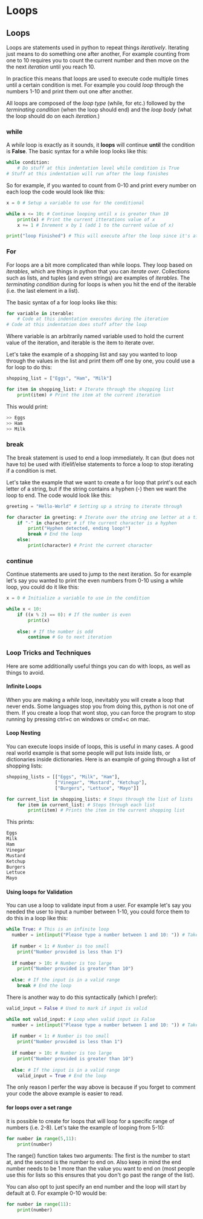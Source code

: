 # Loops



## Loops



Loops are statements used in python to repeat things *iteratively*. Iterating just means to do something one after another, For example counting from one to 10 requires you to count the current number and then move on the the next *iteration* until you reach 10. 

In practice this means that loops are used to execute code multiple times until a certain condition is met. For example you could *loop* through the numbers 1-10 and print them out one after another.

All loops are composed of the *loop type* (while, for etc.) followed by the *terminating condition* (when the loop should end) and the *loop body* (what the loop should do on each *iteration.*)



### while



A *while* loop is exactly as it sounds, it **loops** will continue **until** the condition is **False**. The basic syntax for a while loop looks like this: 

```python
while condition:
	# Do stuff at this indentation level while condition is True 
# Stuff at this indentation will run after the loop finishes
```



So for example, if you wanted to count from 0-10 and print every number on each loop the code would look like this:

```python
x = 0 # Setup a variable to use for the conditional

while x <= 10: # Continue looping until x is greater than 10
	print(x) # Print the current itterations value of x
	x += 1 # Inrement x by 1 (add 1 to the current value of x)

print("loop Finished") # This will execute after the loop since it's at a lower indentation level
```



### For



For loops are a bit more complicated than while loops. They loop based on *iterables*, which are things in python that you can *iterate over*. Collections such as lists, and tuples (and even strings) are examples of *iterables*. The *terminating condition* during for loops is when you hit the end of the iterable (i.e. the last element in a list).



The basic syntax of a for loop looks like this:



```python
for variable in iterable:
	# Code at this indentation executes during the iteration
# Code at this indentation does stuff after the loop
```



Where variable is an arbitrarily named variable used to hold the current value of the iteration, and iterable is the item to iterate over.



Let's take the example of a shopping list and say you wanted to loop through the values in the list and print them off one by one, you could use a for loop to do this:



```python
shopping_list = ["Eggs", "Ham", "Milk"]

for item in shopping_list: # Iterate through the shopping list
	print(item) # Print the item at the current iteration
```



This would print:



```python
>> Eggs
>> Ham
>> Milk
```



### break



The break statement is used to end a loop immediately. It can (but does not have to) be used with if/elif/else statements to force a loop to stop iterating if a condition is met.



Let's take the example that we want to create a for loop that print's out each letter of a string, but if the string contains a hyphen (-) then we want the loop to end. The code would look like this:

```python
greeting = "Hello-World" # Setting up a string to iterate through

for character in greeting: # Iterate over the string one letter at a time
	if "-" in character: # if the current character is a hyphen
		print("Hyphen detected, ending loop!")
		break # End the loop
	else:
		print(character) # Print the current character
```



### continue



Continue statements are used to jump to the next iteration. So for example let's say you wanted to print the even numbers from 0-10 using a while loop, you could do it like this:



```python
x = 0 # Initialize a variable to use in the condition

while x < 10:
	if ((x % 2) == 0): # If the number is even
		print(x)
		
	else: # If the number is odd
		continue # Go to next iteration
```



### Loop Tricks and Techniques



Here are some additionally useful things you can do with loops, as well as things to avoid.



#### Infinite Loops



When you are making a *while* loop, inevitably you will create a loop that never ends. Some languages stop you from doing this, python is not one of them. If you create a loop that wont stop, you can force the program to stop running by pressing ctrl+c on windows or cmd+c on mac.



#### Loop Nesting



You can execute loops inside of loops, this is useful in many cases. A good real world example is that some people will put lists inside lists, or dictionaries inside dictionaries. Here is an example of going through a list of shopping lists:



```python
shopping_lists = [["Eggs", "Milk", "Ham"], 
                  ["Vinegar", "Mustard", "Ketchup"], 
                  ["Burgers", "Lettuce", "Mayo"]]

for current_list in shopping_lists: # Steps through the list of lists
    for item in current_list: # Steps through each list
        print(item) # Prints the item in the current shopping list
```



This prints:

```python
Eggs
Milk
Ham
Vinegar
Mustard
Ketchup
Burgers
Lettuce
Mayo
```



#### Using loops for Validation



You can use a loop to validate input from a user. For example let's say you needed the user to input a number between 1-10, you could force them to do this in a loop like this:



```python
while True: # This is an infinite loop
  number = int(input("Please type a number between 1 and 10: ")) # Take user input
  
  if number < 1: # Number is too small
    print("Number provided is less than 1")
  
  if number > 10: # Number is too large
    print("Number provided is greater than 10")
  
  else: # If the input is in a valid range
    break # End the loop
```



There is another way to do this syntactically (which I prefer):



```python
valid_input = False # Used to mark if input is valid

while not valid_input: # Loop when valid input is False
  number = int(input("Please type a number between 1 and 10: ")) # Take user input
  
  if number < 1: # Number is too small
    print("Number provided is less than 1")
  
  if number > 10: # Number is too large
    print("Number provided is greater than 10")
  
  else: # If the input is in a valid range
    valid_input = True # End the loop
```



The only reason I perfer the way above is because if you forget to comment your code the above example is easier to read.



#### for loops over a set range



It is possible to create for loops that will loop for a specific range of numbers (i.e. 2-8). Let's take the example of looping from 5-10:



```python
for number in range(5,11):
    print(number)
```



The range() function takes two arguments: The first is the number to start at, and the second is the number to end on.  Also keep in mind the end number needs to be 1 more than the value you want to end on (most people use this for lists so this ensures that you don't go past the range of the list).



You can also opt to just specify an end number and the loop will start by default at 0. For example 0-10 would be:



```python
for number in range(11):
    print(number)
```

